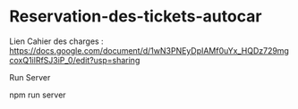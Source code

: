 # Reservation-des-tickets-autocar
Lien Cahier des charges : https://docs.google.com/document/d/1wN3PNEyDpIAMf0uYx_HQDz729mgcoxQ1ilRfSJ3iP_0/edit?usp=sharing





Run Server

npm run server
